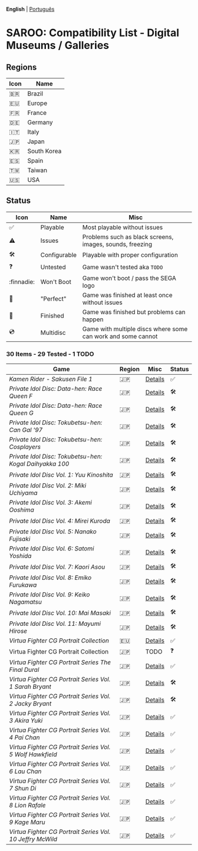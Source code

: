 **English** | [Português](pt-br.md)

# SAROO: Compatibility List - Digital Museums / Galleries

## Regions

| Icon     | Name        |
| -------- | ----------- |
| :brazil: | Brazil      |
| :eu:     | Europe      |
| :fr:     | France      |
| :de:     | Germany     |
| :it:     | Italy       |
| :jp:     | Japan       |
| :kr:     | South Korea |
| :es:     | Spain       |
| :taiwan: | Taiwan      |
| :us:     | USA         |

## Status

| Icon                | Name         | Misc                                                         |
| ------------------- | ------------ | ------------------------------------------------------------ |
| :white_check_mark:  | Playable     | Most playable without issues                                 |
| :warning:           | Issues       | Problems such as black screens, images, sounds, freezing     |
| :hammer_and_wrench: | Configurable | Playable with proper configuration                           |
| :question:          | Untested     | Game wasn't tested aka `TODO`                                |
| :finnadie:          | Won't Boot   | Game won't boot / pass the SEGA logo                         |
| :100:               | "Perfect"    | Game was finished at least once without issues               |
| :checkered_flag:    | Finished     | Game was finished but problems can happen                    |
| :cd:                | Multidisc    | Game with multiple discs where some can work and some cannot |

### 30 Items - 29 Tested - 1 TODO

| Game                                                      | Region | Misc                                                           | Status              |
| --------------------------------------------------------- | ------ | -------------------------------------------------------------- | ------------------- |
| _Kamen Rider - Sakusen File 1_                            | :jp:   | [Details](../../Regions/Digitals/Japan/T-14101G/01/README.md)  | :white_check_mark:  |
| _Private Idol Disc: Data-hen: Race Queen F_               | :jp:   | [Details](../../Regions/Digitals/Japan/T-30805G/01/README.md)  | :hammer_and_wrench: |
| _Private Idol Disc: Data-hen: Race Queen G_               | :jp:   | [Details](../../Regions/Digitals/Japan/T-30806G/01/README.md)  | :hammer_and_wrench: |
| _Private Idol Disc: Tokubetsu-hen: Can Gal '97_           | :jp:   | [Details](../../Regions/Digitals/Japan/T-30808G/01/README.md)  | :hammer_and_wrench: |
| _Private Idol Disc: Tokubetsu-hen: Cosplayers_            | :jp:   | [Details](../../Regions/Digitals/Japan/T-30804G/01/README.md)  | :hammer_and_wrench: |
| _Private Idol Disc: Tokubetsu-hen: Kogal Daihyakka 100_   | :jp:   | [Details](../../Regions/Digitals/Japan/T-30807G/01/README.md)  | :hammer_and_wrench: |
| _Private Idol Disc Vol. 1: Yuu Kinoshita_                 | :jp:   | [Details](../../Regions/Digitals/Japan/T-30801G/01/README.md)  | :hammer_and_wrench: |
| _Private Idol Disc Vol. 2: Miki Uchiyama_                 | :jp:   | [Details](../../Regions/Digitals/Japan/T-30802G/01/README.md)  | :hammer_and_wrench: |
| _Private Idol Disc Vol. 3: Akemi Ooshima_                 | :jp:   | [Details](../../Regions/Digitals/Japan/T-30803G/01/README.md)  | :hammer_and_wrench: |
| _Private Idol Disc Vol. 4: Mirei Kuroda_                  | :jp:   | [Details](../../Regions/Digitals/Japan/T-30809G/01/README.md)  | :hammer_and_wrench: |
| _Private Idol Disc Vol. 5: Nanako Fujisaki_               | :jp:   | [Details](../../Regions/Digitals/Japan/T-30811G/01/README.md)  | :hammer_and_wrench: |
| _Private Idol Disc Vol. 6: Satomi Yoshida_                | :jp:   | [Details](../../Regions/Digitals/Japan/T-30813G/01/README.md)  | :hammer_and_wrench: |
| _Private Idol Disc Vol. 7: Kaori Asou_                    | :jp:   | [Details](../../Regions/Digitals/Japan/T-30814G/01/README.md)  | :hammer_and_wrench: |
| _Private Idol Disc Vol. 8: Emiko Furukawa_                | :jp:   | [Details](../../Regions/Digitals/Japan/T-30815G/01/README.md)  | :hammer_and_wrench: |
| _Private Idol Disc Vol. 9: Keiko Nagamatsu_               | :jp:   | [Details](../../Regions/Digitals/Japan/T-30816G/01/README.md)  | :hammer_and_wrench: |
| _Private Idol Disc Vol. 10: Mai Masaki_                   | :jp:   | [Details](../../Regions/Digitals/Japan/T-30817G/01/README.md)  | :hammer_and_wrench: |
| _Private Idol Disc Vol. 11: Mayumi Hirose_                | :jp:   | [Details](../../Regions/Digitals/Japan/T-30818G/01/README.md)  | :hammer_and_wrench: |
| _Virtua Fighter CG Portrait Collection_                   | :eu:   | [Details](../../Regions/Digitals/Europe/610-6083/01/README.md) | :white_check_mark:  |
| Virtua Fighter CG Portrait Collection                     | :jp:   | TODO                                                           | :question:          |
| _Virtua Fighter CG Portrait Series The Final Dural_       | :jp:   | [Details](../../Regions/Digitals/Japan/GS-9073/01/README.md)   | :white_check_mark:  |
| _Virtua Fighter CG Portrait Series Vol. 1 Sarah Bryant_   | :jp:   | [Details](../../Regions/Digitals/Japan/GS-9062/01/README.md)   | :hammer_and_wrench: |
| _Virtua Fighter CG Portrait Series Vol. 2 Jacky Bryant_   | :jp:   | [Details](../../Regions/Digitals/Japan/GS-9064/01/README.md)   | :hammer_and_wrench: |
| _Virtua Fighter CG Portrait Series Vol. 3 Akira Yuki_     | :jp:   | [Details](../../Regions/Digitals/Japan/GS-9065/01/README.md)   | :white_check_mark:  |
| _Virtua Fighter CG Portrait Series Vol. 4 Pai Chan_       | :jp:   | [Details](../../Regions/Digitals/Japan/GS-9066/01/README.md)   | :white_check_mark:  |
| _Virtua Fighter CG Portrait Series Vol. 5 Wolf Hawkfield_ | :jp:   | [Details](../../Regions/Digitals/Japan/GS-9068/01/README.md)   | :white_check_mark:  |
| _Virtua Fighter CG Portrait Series Vol. 6 Lau Chan_       | :jp:   | [Details](../../Regions/Digitals/Japan/GS-9069/01/README.md)   | :white_check_mark:  |
| _Virtua Fighter CG Portrait Series Vol. 7 Shun Di_        | :jp:   | [Details](../../Regions/Digitals/Japan/GS-9070/01/README.md)   | :white_check_mark:  |
| _Virtua Fighter CG Portrait Series Vol. 8 Lion Rafale_    | :jp:   | [Details](../../Regions/Digitals/Japan/GS-9071/01/README.md)   | :white_check_mark:  |
| _Virtua Fighter CG Portrait Series Vol. 9 Kage Maru_      | :jp:   | [Details](../../Regions/Digitals/Japan/GS-9067/01/README.md)   | :white_check_mark:  |
| _Virtua Fighter CG Portrait Series Vol. 10 Jeffry McWild_ | :jp:   | [Details](../../Regions/Digitals/Japan/GS-9072/01/README.md)   | :white_check_mark:  |
